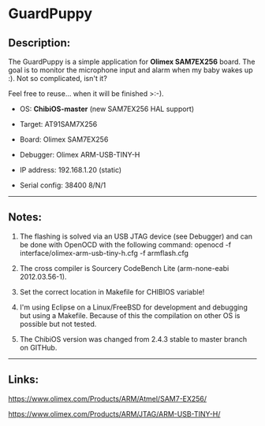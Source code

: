 GuardPuppy
==============

Description:
--------------
The GuardPuppy is a simple application for **Olimex SAM7EX256** board. 
The goal is to monitor the microphone input and alarm when my baby wakes up :). Not so complicated, isn't it?

Feel free to reuse... when it will be finished >:-).

- OS: **ChibiOS-master** (new SAM7EX256 HAL support)
- Target: AT91SAM7X256
- Board: Olimex SAM7EX256
- Debugger: Olimex ARM-USB-TINY-H

- IP address: 192.168.1.20 (static)
- Serial config: 38400 8/N/1

---------------------------------------------------------------------------------------------------------------------
Notes:
--------------
1. The flashing is solved via an USB JTAG device (see Debugger) and can be done with OpenOCD with the following command:
	openocd -f interface/olimex-arm-usb-tiny-h.cfg -f armflash.cfg 

2. The cross compiler is Sourcery CodeBench Lite (arm-none-eabi 2012.03.56-1).

3. Set the correct location in Makefile for CHIBIOS variable!

4. I'm using Eclipse on a Linux/FreeBSD for development and debugging but using a Makefile. Because of this the compilation on other OS is possible but not tested.

5. The ChibiOS version was changed from 2.4.3 stable to master branch on GITHub.
---------------------------------------------------------------------------------------------------------------------
Links:
--------------
https://www.olimex.com/Products/ARM/Atmel/SAM7-EX256/

https://www.olimex.com/Products/ARM/JTAG/ARM-USB-TINY-H/